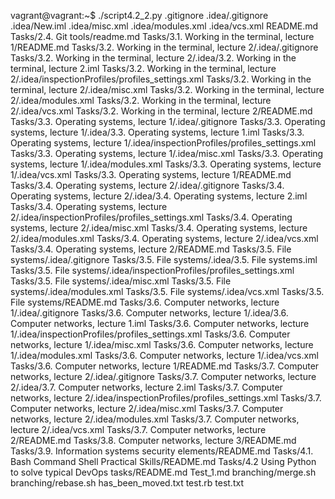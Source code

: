 
vagrant@vagrant:~$ ./script4.2_2.py
.gitignore
.idea/.gitignore
.idea/New.iml
.idea/misc.xml
.idea/modules.xml
.idea/vcs.xml
README.md
Tasks/2.4.  Git tools/readme.md
Tasks/3.1. Working in the terminal, lecture 1/README.md
Tasks/3.2. Working in the terminal, lecture 2/.idea/.gitignore
Tasks/3.2. Working in the terminal, lecture 2/.idea/3.2. Working in the terminal, lecture 2.iml
Tasks/3.2. Working in the terminal, lecture 2/.idea/inspectionProfiles/profiles_settings.xml
Tasks/3.2. Working in the terminal, lecture 2/.idea/misc.xml
Tasks/3.2. Working in the terminal, lecture 2/.idea/modules.xml
Tasks/3.2. Working in the terminal, lecture 2/.idea/vcs.xml
Tasks/3.2. Working in the terminal, lecture 2/README.md
Tasks/3.3. Operating systems, lecture 1/.idea/.gitignore
Tasks/3.3. Operating systems, lecture 1/.idea/3.3. Operating systems, lecture 1.iml
Tasks/3.3. Operating systems, lecture 1/.idea/inspectionProfiles/profiles_settings.xml
Tasks/3.3. Operating systems, lecture 1/.idea/misc.xml
Tasks/3.3. Operating systems, lecture 1/.idea/modules.xml
Tasks/3.3. Operating systems, lecture 1/.idea/vcs.xml
Tasks/3.3. Operating systems, lecture 1/README.md
Tasks/3.4. Operating systems, lecture 2/.idea/.gitignore
Tasks/3.4. Operating systems, lecture 2/.idea/3.4. Operating systems, lecture 2.iml
Tasks/3.4. Operating systems, lecture 2/.idea/inspectionProfiles/profiles_settings.xml
Tasks/3.4. Operating systems, lecture 2/.idea/misc.xml
Tasks/3.4. Operating systems, lecture 2/.idea/modules.xml
Tasks/3.4. Operating systems, lecture 2/.idea/vcs.xml
Tasks/3.4. Operating systems, lecture 2/README.md
Tasks/3.5. File systems/.idea/.gitignore
Tasks/3.5. File systems/.idea/3.5. File systems.iml
Tasks/3.5. File systems/.idea/inspectionProfiles/profiles_settings.xml
Tasks/3.5. File systems/.idea/misc.xml
Tasks/3.5. File systems/.idea/modules.xml
Tasks/3.5. File systems/.idea/vcs.xml
Tasks/3.5. File systems/README.md
Tasks/3.6. Computer networks, lecture 1/.idea/.gitignore
Tasks/3.6. Computer networks, lecture 1/.idea/3.6. Computer networks, lecture 1.iml
Tasks/3.6. Computer networks, lecture 1/.idea/inspectionProfiles/profiles_settings.xml
Tasks/3.6. Computer networks, lecture 1/.idea/misc.xml
Tasks/3.6. Computer networks, lecture 1/.idea/modules.xml
Tasks/3.6. Computer networks, lecture 1/.idea/vcs.xml
Tasks/3.6. Computer networks, lecture 1/README.md
Tasks/3.7. Computer networks, lecture 2/.idea/.gitignore
Tasks/3.7. Computer networks, lecture 2/.idea/3.7. Computer networks, lecture 2.iml
Tasks/3.7. Computer networks, lecture 2/.idea/inspectionProfiles/profiles_settings.xml
Tasks/3.7. Computer networks, lecture 2/.idea/misc.xml
Tasks/3.7. Computer networks, lecture 2/.idea/modules.xml
Tasks/3.7. Computer networks, lecture 2/.idea/vcs.xml
Tasks/3.7. Computer networks, lecture 2/README.md
Tasks/3.8. Computer networks, lecture 3/README.md
Tasks/3.9. Information systems security elements/README.md
Tasks/4.1. Bash Command Shell Practical Skills/README.md
Tasks/4.2 Using Python to solve typical DevOps tasks/README.md
Test_1.md
branching/merge.sh
branching/rebase.sh
has_been_moved.txt
test.rb
test.txt